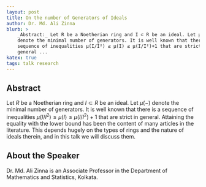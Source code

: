 ```yaml
---
layout: post
title: On the number of Generators of Ideals
author: Dr. Md. Ali Zinna
blurb: >
    _Abstract:_ Let R be a Noetherian ring and I ⊂ R be an ideal. Let μ(-)
    denote the minimal number of generators. It is well known that there is a
    sequence of inequalities μ(I/I²) ≤ μ(I) ≤ μ(I/I²)+1 that are strict in
    general ...
katex: true
tags: talk research
---
```



## Abstract

Let $R$ be a Noetherian ring and $I \subset R$ be an ideal. Let $\mu(-)$ denote
the minimal number of generators. It is well known that there is a sequence of
inequalities $\mu(I/I^2) \leq \mu(I) \leq \mu(I/I^2)+1$ that are strict in
general. Attaining the equality with the lower bound has been the content of
many articles in the literature. This depends hugely on the types of rings and
the nature of ideals therein, and in this talk we will discuss them.


## About the Speaker

Dr. Md. Ali Zinna is an Associate Professor in the Department of Mathematics
and Statistics,  Kolkata.
